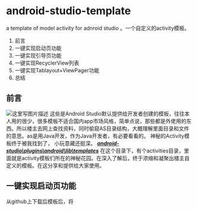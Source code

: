 # android-studio-template
a template of  model activity for adnroid studio 。一个自定义的activity模板。
 1. 前言
 2. 一键实现启动页功能
 3. 一键实现引导页功能
 4. 一键实现RecyclerView列表
 5. 一键实现Tablayout+ViewPager功能
 6. 总结
## 前言 ##


 ![这里写图片描述](http://img.blog.csdn.net/20161108173452713)
 这些是Android Studio默认提供给开发者创建的模板，往往本人用的很少，很多模板不适合国内app市场风格，简单点说，那些都是外佬用的东西。所以楼主去网上查找资料，同时偷窥AS目录结构，大概理解里面目录和文件的意思。as是用Java开发，作为Java开发者，有必要看看的。
 神秘的Activity模板终于被我找到了， 小玩意藏还挺深。
 ***[android-studio\plugins\android\lib\templates](www.baidu.com)***
 在这个目录下，有个activities目录，里面就是activity模板们所在的神秘花园。在深入了解后，终于浓缩和凝聚出楼主自定义的模板。在这分享和提供给大家使用。
 

##  一键实现启动页功能
从github上下载后模板后，将


 
